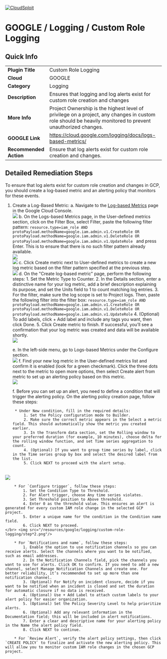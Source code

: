 [![CloudSploit](https://cloudsploit.com/img/logo-new-big-text-100.png "CloudSploit")](https://cloudsploit.com)

# GOOGLE / Logging / Custom Role Logging

## Quick Info

| | |
|-|-|
| **Plugin Title** | Custom Role Logging |
| **Cloud** | GOOGLE |
| **Category** | Logging |
| **Description** | Ensures that logging and log alerts exist for custom role creation and changes |
| **More Info** | Project Ownership is the highest level of privilege on a project, any changes in custom role should be heavily monitored to prevent unauthorized changes. |
| **GOOGLE Link** | https://cloud.google.com/logging/docs/logs-based-metrics/ |
| **Recommended Action** | Ensure that log alerts exist for custom role creation and changes. |

## Detailed Remediation Steps
To ensure that log alerts exist for custom role creation and changes in GCP, you should create a log-based metric and an alerting policy that monitors for these events. </br>
1. Create a Log-Based Metric:
    a. Navigate to the [Log-based Metrics](https://console.cloud.google.com/logs/metrics) page in the Google Cloud Console.</br> <img src="/resources/google/logging/custom-role-logging/step1-a.png"/>
    b. On the Logs-based Metrics page, in the User-defined metrics section, click on the Filter Box, select Filter, paste the following filter pattern:
     ```resource.type=iam_role AND protoPayload.methodName=google.iam.admin.v1.CreateRole OR protoPayload.methodName=google.iam.admin.v1.DeleteRole OR protoPayload.methodName=google.iam.admin.v1.UpdateRole ``` 
     and press Enter. This is to ensure that there is no such filter pattern already available.</br> <img src="/resources/google/logging/custom-role-logging/step1-b-1.png"/></br> <img src="/resources/google/logging/custom-role-logging/step1-b-2.png"/>
    c. Click Create metric next to User-defined metrics to create a new log metric based on the filter pattern specified at the previous step. </br> <img src="/resources/google/logging/custom-role-logging/step1-c.png"/>
    d. On the "Create log-based metric" page, perform the following steps:
        1. Set the Metric Type to Counter.
        2. In the Details section, enter a distinctive name for your log metric, add a brief description explaining its purpose, and set the Units field to 1 to count matching log entries.
        3. For the filter, make sure the log scope is set to Project logs. Then, paste the following filter into the filter box:
        ```resource.type=iam_role AND protoPayload.methodName=google.iam.admin.v1.CreateRole OR protoPayload.methodName=google.iam.admin.v1.DeleteRole OR protoPayload.methodName=google.iam.admin.v1.UpdateRole```
        4. (Optional) To add labels, click + Add label and include any tags you want, then click Done.
        5. Click Create metric to finish. If successful, you’ll see a confirmation that your log metric was created and data will be available shortly.</br> <img src="/resources/google/logging/custom-role-logging/step1-d.png"/>

    e. In the left-side menu, go to Logs-based Metrics under the Configure section.</br> <img src="/resources/google/logging/custom-role-logging/step1-e.png"/>
    f. Find your new log metric in the User-defined metrics list and confirm it is enabled (look for a green checkmark). Click the three dots next to the metric to open more options, then select Create alert from metric to set up an alerting policy based on this metric.</br> <img src="/resources/google/logging/custom-role-logging/step1-f.png"/>

    f. Before you can set up an alert, you need to define a condition that will trigger the alerting policy. On the alerting policy creation page, follow these steps: 

        * Under New condition, fill in the required details:
            1. Set the Policy configuration mode to Builder.
            2. Make sure the correct metric appears in the Select a metric field. This should automatically show the metric you created earlier.
            3. In the Transform data section, set the Rolling window to your preferred duration (for example, 10 minutes), choose delta for the rolling window function, and set Time series aggregation to count.
            4. (Optional) If you want to group time series by label, click in the Time series group by box and select the desired label from the list.
            5. Click NEXT to proceed with the alert setup.
            
</br> <img src="/resources/google/logging/custom-role-logging/step*.png"/>  

        * For `Configure trigger`, follow these steps:
            1. Set the Condition Type to Threshold.
            2. For Alert trigger, choose Any time series violates.
            3. Set Threshold position to Above threshold.
            4. Enter 0 as the threshold value. This ensures an alert is generated for every custom IAM role change in the selected GCP project.
            5. Enter a unique name for the condition in the Condition name field.
            6. Click NEXT to proceed.
    </br> <img src="/resources/google/logging/custom-role-logging/step*2.png"/>  
        
        * For `Notifications and name`, follow these steps:
            1. Enable the option to use notification channels so you can receive alerts. Select the channels where you want to be notified, such as email addresses.
            2. In the Notification Channels field, pick the channels you want to use for alerts. Click OK to confirm. If you need to add a new channel, select Manage Notification Channels and create one. For better reliability, it’s recommended to set up more than one notification channel.
            3. (Optional) For Notify on incident closure, decide if you want to be notified when an incident is closed and set the duration for automatic closure if no data is received.
            4. (Optional) Use + Add Label to attach custom labels to your alert policy for easier organization. 
            5. (Optional) Set the Policy Severity Level to help prioritize alerts.
            6. (Optional) Add any relevant information in the Documentation field; this will be included in alert notifications.
            7. Enter a clear and descriptive name for your alerting policy in the Name the alert policy field.
            8. Click NEXT to continue.

        * For `Review Alert`, verify the alert policy settings, then click `CREATE POLICY` to finalize and activate the new alerting policy. This will allow you to monitor custom IAM role changes in the chosen GCP project.
